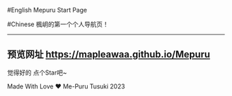 #English Mepuru Start Page

#Chinese 楓岄的第一个个人导航页！

-----------------------------------------------------------------------------------------------

## 预览网址 https://mapleawaa.github.io/Mepuru

觉得好的 点个Star吧~

Made With Love ❤ Me-Puru Tusuki 2023




